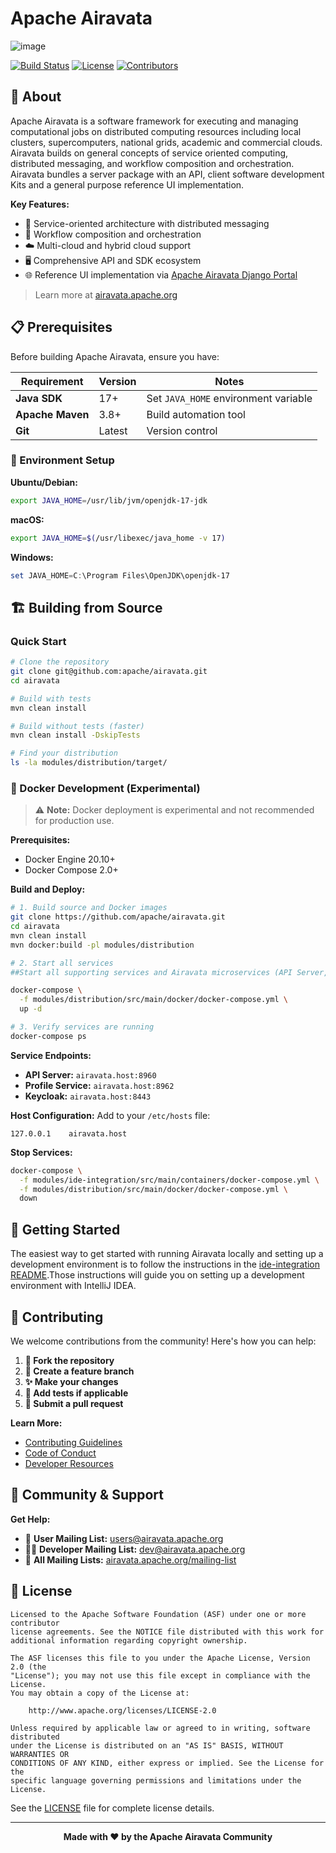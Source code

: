 # Apache Airavata

  ![image](https://github.com/user-attachments/assets/6d908819-cf5e-48d0-bbf7-f031c95adf94)

  [![Build Status](https://github.com/apache/airavata/actions/workflows/maven-build.yml/badge.svg)](https://github.com/apache/airavata/actions/workflows/maven-build.yml)
  [![License](https://img.shields.io/badge/License-Apache%202.0-blue.svg)](https://opensource.org/licenses/Apache-2.0)
  [![Contributors](https://img.shields.io/github/contributors/apache/airavata.svg)](https://github.com/apache/airavata/graphs/contributors)
</div>

## 🚀 About

Apache Airavata is a software framework for executing and managing computational jobs on distributed computing resources including local clusters, supercomputers, national grids, academic and commercial clouds. Airavata builds on general concepts of service oriented computing, distributed messaging, and workflow composition and orchestration. Airavata bundles a server package with an API, client software development Kits and a general purpose reference UI implementation.

**Key Features:**
- 🔧 Service-oriented architecture with distributed messaging
- 🔄 Workflow composition and orchestration
- ☁️ Multi-cloud and hybrid cloud support
- 🖥️ Comprehensive API and SDK ecosystem
- 🌐 Reference UI implementation via [Apache Airavata Django Portal](https://github.com/apache/airavata-django-portal)

> Learn more at [airavata.apache.org](https://airavata.apache.org)

## 📋 Prerequisites

Before building Apache Airavata, ensure you have:

| Requirement | Version | Notes |
|-------------|---------|-------|
| **Java SDK** | 17+ | Set `JAVA_HOME` environment variable |
| **Apache Maven** | 3.8+ | Build automation tool |
| **Git** | Latest | Version control |

### 🔧 Environment Setup

**Ubuntu/Debian:**
```bash
export JAVA_HOME=/usr/lib/jvm/openjdk-17-jdk
```

**macOS:**
```bash
export JAVA_HOME=$(/usr/libexec/java_home -v 17)
```

**Windows:**
```powershell
set JAVA_HOME=C:\Program Files\OpenJDK\openjdk-17
```

## 🏗️ Building from Source

### Quick Start

```bash
# Clone the repository
git clone git@github.com:apache/airavata.git
cd airavata

# Build with tests
mvn clean install

# Build without tests (faster)
mvn clean install -DskipTests

# Find your distribution
ls -la modules/distribution/target/
```

### 🐳 Docker Development (Experimental)

> ⚠️ **Note:** Docker deployment is experimental and not recommended for production use.

**Prerequisites:**
- Docker Engine 20.10+
- Docker Compose 2.0+

**Build and Deploy:**

```bash
# 1. Build source and Docker images
git clone https://github.com/apache/airavata.git
cd airavata
mvn clean install
mvn docker:build -pl modules/distribution

# 2. Start all services
##Start all supporting services and Airavata microservices (API Server, Helix components, and Job Monitors)

docker-compose \
  -f modules/distribution/src/main/docker/docker-compose.yml \
  up -d

# 3. Verify services are running
docker-compose ps
```

**Service Endpoints:**
- **API Server:** `airavata.host:8960`
- **Profile Service:** `airavata.host:8962`
- **Keycloak:** `airavata.host:8443`

**Host Configuration:**
Add to your `/etc/hosts` file:
```
127.0.0.1    airavata.host
```

**Stop Services:**
```bash
docker-compose \
  -f modules/ide-integration/src/main/containers/docker-compose.yml \
  -f modules/distribution/src/main/docker/docker-compose.yml \
  down
```

## 🚀 Getting Started

The easiest way to get started with running Airavata locally and setting up a development environment is to follow the instructions in the [ide-integration README](./modules/ide-integration/README.md).Those instructions will guide you on setting up a development environment with IntelliJ IDEA.

## 🤝 Contributing

We welcome contributions from the community! Here's how you can help:

1. **🍴 Fork the repository**
2. **🌿 Create a feature branch**
3. **✨ Make your changes**
4. **🧪 Add tests if applicable**
5. **📝 Submit a pull request**

**Learn More:**
- [Contributing Guidelines](http://airavata.apache.org/get-involved.html)
- [Code of Conduct](https://www.apache.org/foundation/policies/conduct.html)
- [Developer Resources](https://cwiki.apache.org/confluence/display/AIRAVATA)

## 💬 Community & Support

**Get Help:**
- 📧 **User Mailing List:** [users@airavata.apache.org](mailto:users@airavata.apache.org)
- 👨‍💻 **Developer Mailing List:** [dev@airavata.apache.org](mailto:dev@airavata.apache.org)
- 🔗 **All Mailing Lists:** [airavata.apache.org/mailing-list](https://airavata.apache.org/mailing-list.html)

## 📄 License

```
Licensed to the Apache Software Foundation (ASF) under one or more contributor
license agreements. See the NOTICE file distributed with this work for
additional information regarding copyright ownership.

The ASF licenses this file to you under the Apache License, Version 2.0 (the
"License"); you may not use this file except in compliance with the License.
You may obtain a copy of the License at:

    http://www.apache.org/licenses/LICENSE-2.0

Unless required by applicable law or agreed to in writing, software distributed
under the License is distributed on an "AS IS" BASIS, WITHOUT WARRANTIES OR
CONDITIONS OF ANY KIND, either express or implied. See the License for the
specific language governing permissions and limitations under the License.
```

See the [LICENSE](LICENSE) file for complete license details.

---

<div align="center">
  <strong>Made with ❤️ by the Apache Airavata Community</strong>
</div>
